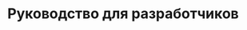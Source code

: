 ---
title: Руководство для разработчиков
type: документы
weight: 20
url: /net/rukovodstvo-dlya-razrabotchikov/
---